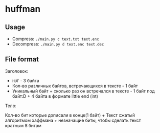 # huffman

## Usage

- Compress: `./main.py c text.txt text.enc`
- Decompress: `./main.py d text.enc text.dec`

## File format

Заголовок:
- `HUF` - 3 байта
- Кол-во различных байтов, встречающихся в тексте - 1 байт
- Уникальный байт + сколько раз он встречался в тексте - 1 байт под байт:D + 4 байта в формате little end (int)

Тело:

Кол-во бит которые дописали в конце(1 байт) + Текст сжатый алгоритмом хаффмана + незначащие биты, чтобы сделать текст кратным 8 битам
